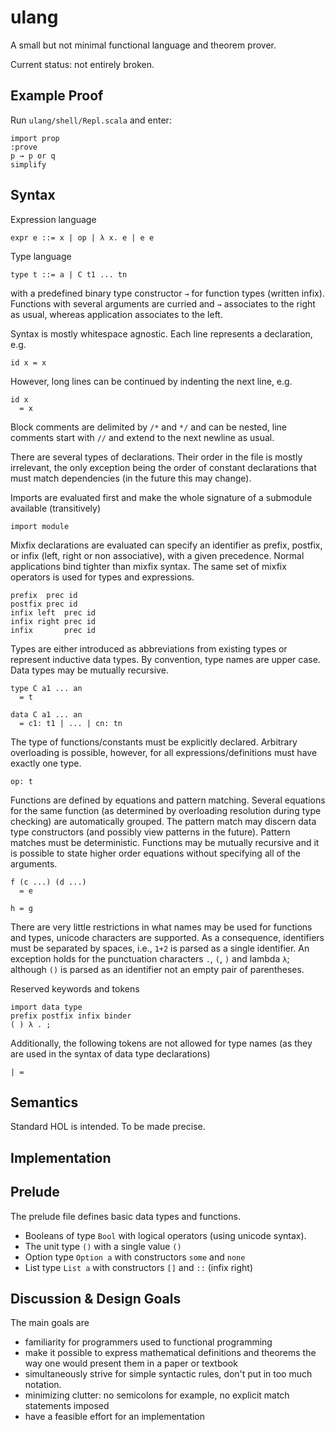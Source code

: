 # ulang

A small but not minimal functional language and theorem prover.

Current status: not entirely broken.

## Example Proof

Run `ulang/shell/Repl.scala` and enter:

    import prop
    :prove
    p → p or q
    simplify

## Syntax

Expression language

    expr e ::= x | op | λ x. e | e e

Type language

    type t ::= a | C t1 ... tn

with a predefined binary type constructor `→` for function types (written infix).
Functions with several arguments are curried and `→` associates to the right as usual,
whereas application associates to the left.

Syntax is mostly whitespace agnostic.
Each line represents a declaration, e.g.

    id x = x

However, long lines can be continued by indenting the next line, e.g.

    id x
      = x

Block comments are delimited by `/*` and `*/` and can be nested,
line comments start with `//` and extend to the next newline as usual.

There are several types of declarations. Their order in the file is mostly
irrelevant, the only exception being the order of constant declarations that
must match dependencies (in the future this may change).

Imports are evaluated first and make the whole signature of a submodule
available (transitively)

    import module

Mixfix declarations are evaluated can specify an identifier as prefix, postfix,
or infix (left, right or non associative), with a given precedence.
Normal applications bind tighter than mixfix syntax.
The same set of mixfix operators is used for types and expressions.

    prefix  prec id
    postfix prec id
    infix left  prec id
    infix right prec id
    infix       prec id

Types are either introduced as abbreviations from existing types or represent
inductive data types. By convention, type names are upper case.
Data types may be mutually recursive.

    type C a1 ... an
      = t

    data C a1 ... an
      = c1: t1 | ... | cn: tn

The type of functions/constants must be explicitly declared.
Arbitrary overloading is possible, however, for all expressions/definitions must
have exactly one type.

    op: t

Functions are defined by equations and pattern matching.
Several equations for the same function (as determined by overloading resolution
during type checking) are automatically grouped. The pattern match may discern
data type constructors (and possibly view patterns in the future).
Pattern matches must be deterministic.
Functions may be mutually recursive and it is possible to state higher order
equations without specifying all of the arguments.

    f (c ...) (d ...)
      = e
    
    h = g

There are very little restrictions in what names may be used for functions and
types, unicode characters are supported. As a consequence, identifiers must be
separated by spaces, i.e., `1+2` is parsed as a single identifier.
An exception holds for the punctuation characters `.`, `(`, `)` and lambda `λ`;
although `()` is parsed as an identifier not an empty pair of parentheses.

Reserved keywords and tokens

    import data type
    prefix postfix infix binder
    ( ) λ . ;

Additionally, the following tokens are not allowed for type names
(as they are used in the syntax of data type declarations)

    | =

## Semantics

Standard HOL is intended. To be made precise.

## Implementation

## Prelude

The prelude file defines basic data types and functions.

- Booleans of type `Bool` with logical operators (using unicode syntax).
- The unit type `()` with a single value `()`
- Option type `Option a` with constructors `some` and `none`
- List type `List a` with constructors `[]` and `::` (infix right)

## Discussion & Design Goals

The main goals are

- familiarity for programmers used to functional programming
- make it possible to express mathematical definitions and theorems the way one
  would present them in a paper or textbook
- simultaneously strive for simple syntactic rules, don't put in too much notation.
- minimizing clutter: no semicolons for example, no explicit match statements imposed
- have a feasible effort for an implementation

